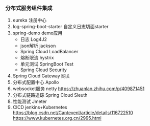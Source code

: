 ### 分布式服务组件集成
1. eureka 注册中心
2. log-spring-boot-starter 自定义日志切面starter
3. spring-demo demo应用
    * 日志 Log4J2
    * json解析  jackson
    * Spring Cloud LoadBalancer
    * 熔断限流 hystrix
    * 单元测试 SpringBoot Test
    * Spring Cloud Security
4. Spring Cloud Gateway  网关
5. 分布式配置中心 Apollo
6. websocket服务 netty   https://zhuanlan.zhihu.com/p/409871451
5. 分布式链路追踪 Spring Cloud Sleuth
6. 性能测试 Jmeter
7. CICD  jenkins+Kubernetes  https://blog.csdn.net/Cantevenl/article/details/116722510 https://www.kubernetes.org.cn/2995.html